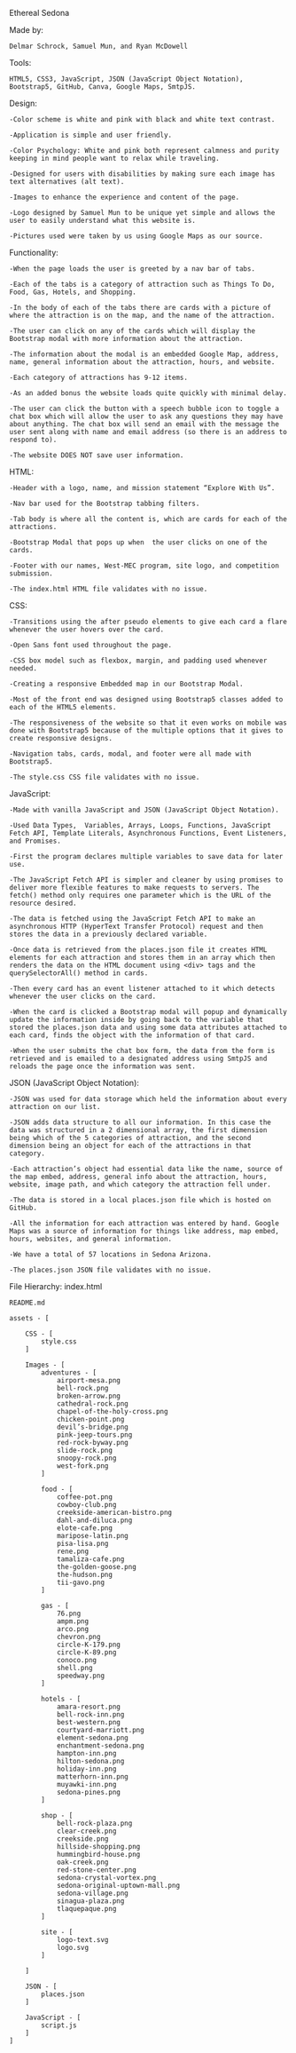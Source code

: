 Ethereal Sedona

Made by: 
    
    Delmar Schrock, Samuel Mun, and Ryan McDowell


Tools: 
    
    HTML5, CSS3, JavaScript, JSON (JavaScript Object Notation), Bootstrap5, GitHub, Canva, Google Maps, SmtpJS.


Design:

    -Color scheme is white and pink with black and white text contrast.

    -Application is simple and user friendly.

    -Color Psychology: White and pink both represent calmness and purity keeping in mind people want to relax while traveling.

    -Designed for users with disabilities by making sure each image has text alternatives (alt text).

    -Images to enhance the experience and content of the page.

    -Logo designed by Samuel Mun to be unique yet simple and allows the user to easily understand what this website is.

    -Pictures used were taken by us using Google Maps as our source.


Functionality:

    -When the page loads the user is greeted by a nav bar of tabs.

    -Each of the tabs is a category of attraction such as Things To Do, Food, Gas, Hotels, and Shopping.

    -In the body of each of the tabs there are cards with a picture of where the attraction is on the map, and the name of the attraction.

    -The user can click on any of the cards which will display the Bootstrap modal with more information about the attraction.

    -The information about the modal is an embedded Google Map, address, name, general information about the attraction, hours, and website.

    -Each category of attractions has 9-12 items.

    -As an added bonus the website loads quite quickly with minimal delay.

    -The user can click the button with a speech bubble icon to toggle a chat box which will allow the user to ask any questions they may have about anything. The chat box will send an email with the message the user sent along with name and email address (so there is an address to respond to).

    -The website DOES NOT save user information.


HTML:

    -Header with a logo, name, and mission statement “Explore With Us”.

    -Nav bar used for the Bootstrap tabbing filters.

    -Tab body is where all the content is, which are cards for each of the attractions.

    -Bootstrap Modal that pops up when  the user clicks on one of the cards.

    -Footer with our names, West-MEC program, site logo, and competition submission.

    -The index.html HTML file validates with no issue.


CSS: 

    -Transitions using the after pseudo elements to give each card a flare whenever the user hovers over the card.

    -Open Sans font used throughout the page.
    
    -CSS box model such as flexbox, margin, and padding used whenever needed.

    -Creating a responsive Embedded map in our Bootstrap Modal.

    -Most of the front end was designed using Bootstrap5 classes added to each of the HTML5 elements.

    -The responsiveness of the website so that it even works on mobile was done with Bootstrap5 because of the multiple options that it gives to create responsive designs.

    -Navigation tabs, cards, modal, and footer were all made with Bootstrap5.

    -The style.css CSS file validates with no issue.


JavaScript:

    -Made with vanilla JavaScript and JSON (JavaScript Object Notation).

    -Used Data Types,  Variables, Arrays, Loops, Functions, JavaScript Fetch API, Template Literals, Asynchronous Functions, Event Listeners,  and Promises.

    -First the program declares multiple variables to save data for later use.

    -The JavaScript Fetch API is simpler and cleaner by using promises to deliver more flexible features to make requests to servers. The fetch() method only requires one parameter which is the URL of the resource desired.

    -The data is fetched using the JavaScript Fetch API to make an asynchronous HTTP (HyperText Transfer Protocol) request and then stores the data in a previously declared variable.

    -Once data is retrieved from the places.json file it creates HTML elements for each attraction and stores them in an array which then renders the data on the HTML document using <div> tags and the querySelectorAll() method in cards.

    -Then every card has an event listener attached to it which detects whenever the user clicks on the card.

    -When the card is clicked a Bootstrap modal will popup and dynamically update the information inside by going back to the variable that stored the places.json data and using some data attributes attached to each card, finds the object with the information of that card.

    -When the user submits the chat box form, the data from the form is retrieved and is emailed to a designated address using SmtpJS and reloads the page once the information was sent.


JSON (JavaScript Object Notation):

    -JSON was used for data storage which held the information about every attraction on our list.

    -JSON adds data structure to all our information. In this case the data was structured in a 2 dimensional array, the first dimension being which of the 5 categories of attraction, and the second dimension being an object for each of the attractions in that category.

    -Each attraction’s object had essential data like the name, source of the map embed, address, general info about the attraction, hours, website, image path, and which category the attraction fell under.

    -The data is stored in a local places.json file which is hosted on GitHub.

    -All the information for each attraction was entered by hand. Google Maps was a source of information for things like address, map embed, hours, websites, and general information.

    -We have a total of 57 locations in Sedona Arizona.

    -The places.json JSON file validates with no issue.


File Hierarchy:
	index.html
 
	README.md

	assets - [

		CSS - [
			style.css
		]

		Images - [
			adventures - [
				airport-mesa.png
				bell-rock.png
				broken-arrow.png
				cathedral-rock.png 
				chapel-of-the-holy-cross.png
				chicken-point.png
				devil’s-bridge.png
				pink-jeep-tours.png
				red-rock-byway.png
				slide-rock.png
				snoopy-rock.png
				west-fork.png
			]

			food - [
				coffee-pot.png
				cowboy-club.png
				creekside-american-bistro.png
				dahl-and-diluca.png
				elote-cafe.png
				maripose-latin.png
				pisa-lisa.png
				rene.png
				tamaliza-cafe.png
                the-golden-goose.png
                the-hudson.png
                tii-gavo.png	
			]

			gas - [
				76.png
				ampm.png
				arco.png
				chevron.png
				circle-K-179.png
				circle-K-89.png
				conoco.png
				shell.png
				speedway.png
			]
 
			hotels - [
				amara-resort.png
				bell-rock-inn.png
				best-western.png
				courtyard-marriott.png
				element-sedona.png
				enchantment-sedona.png
				hampton-inn.png
				hilton-sedona.png
				holiday-inn.png
				matterhorn-inn.png
				muyawki-inn.png
				sedona-pines.png
			]

			shop - [
				bell-rock-plaza.png
				clear-creek.png
				creekside.png
				hillside-shopping.png
				hummingbird-house.png
				oak-creek.png
				red-stone-center.png
				sedona-crystal-vortex.png
				sedona-original-uptown-mall.png
				sedona-village.png
				sinagua-plaza.png
				tlaquepaque.png
			]

			site - [
				logo-text.svg
				logo.svg
			]

		]

		JSON - [
			places.json
		]

		JavaScript - [
			script.js
		]
    ]